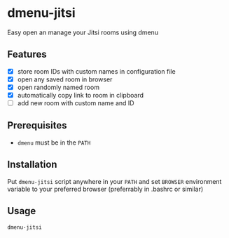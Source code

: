 # dmenu-jitsi
Easy open an manage your Jitsi rooms using dmenu

## Features

* [X] store room IDs with custom names in configuration file
* [X] open any saved room in browser
* [X] open randomly named room
* [X] automatically copy link to room in clipboard
* [ ] add new room with custom name and ID

## Prerequisites

* `dmenu` must be in the `PATH`

## Installation

Put `dmenu-jitsi` script anywhere in your `PATH` and set `BROWSER` environment variable to your preferred browser (preferrably in .bashrc or similar)

## Usage

`dmenu-jitsi`
